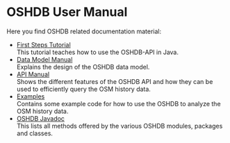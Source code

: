 # OSHDB User Manual

Here you find OSHDB related documentation material:

* [First Steps Tutorial](first-steps/README.md)<br>
  This tutorial teaches how to use the OSHDB-API in Java.
* [Data Model Manual](manual/data-model.md)<br>
  Explains the design of the OSHDB data model.
* [API Manual](manual/api.md)<br>
  Shows the different features of the OSHDB API and how they can be used to efficiently query the OSM history data.
* [Examples](https://gitlab.gistools.geog.uni-heidelberg.de/giscience/big-data/ohsome/oshdb-examples)<br>
  Contains some example code for how to use the OSHDB to analyze the OSM history data.
* [OSHDB Javadoc](https://docs.ohsome.org/java/oshdb/0.5.0/aggregated/)<br>
  This lists all methods offered by the various OSHDB modules, packages and classes.